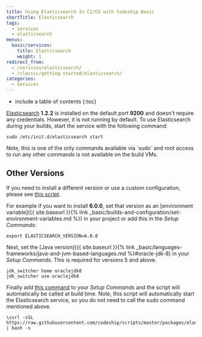 ```yaml
---
title: Using Elasticsearch In CI/CD with Codeship Basic
shortTitle: Elasticsearch
tags:
  - services
  - elasticsearch
menus:
  basic/services:
    title: Elasticsearch
    weight: 1
redirect_from:
  - /services/elasticsearch/
  - /classic/getting-started/elasticsearch/
categories:
  - Services  
---
```


* include a table of contents
{:toc}

[Elasticsearch](https://www.elastic.co) **1.2.2** is installed on the default port **9200** and doesn't require any credentials. However, it is not running by default. To use Elasticsearch during your builds, start the service with the following command:

```shell
sudo /etc/init.d/elasticsearch start
```

<div class="info-block">
Note, this is one of the only commands available via `sudo` and root access to run any other commands is not available on the build VMs.
</div>

## Other Versions

If you need to install a different version or use a custom configuration, please see [this script](https://github.com/codeship/scripts/blob/master/packages/elasticsearch.sh).

For example if you want to install **6.0.0**, set that version as an [environment variable]({{ site.baseurl }}{% link _basic/builds-and-configuration/set-environment-variables.md %}) in your project or add this in the _Setup Commands_:

```
export ELASTICSEARCH_VERSION=6.0.0
```

Next, set the [Java version]({{ site.baseurl }}{% link _basic/languages-frameworks/java-and-jvm-based-languages.md %}#oracle-jdk-8) in your _Setup Commands_. This is required for versions 5 and above.

```shell
jdk_switcher home oraclejdk8
jdk_switcher use oraclejdk8
```

Finally add [this command](https://github.com/codeship/scripts/blob/master/packages/elasticsearch.sh#L6) to your _Setup Commands_ and the script will automatically be called at build time. Note, this script will automatically start the Elasticsearch service, so you do not need to call the sudo command mentioned above.

```
\curl -sSL https://raw.githubusercontent.com/codeship/scripts/master/packages/elasticsearch.sh | bash -s
```
